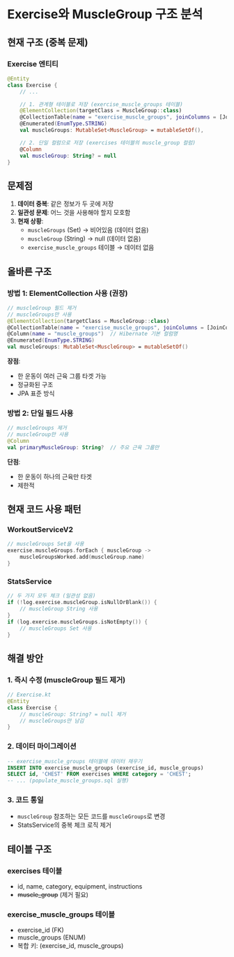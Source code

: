 # Exercise와 MuscleGroup 구조 분석

## 현재 구조 (중복 문제)

### Exercise 엔티티
```kotlin
@Entity
class Exercise {
    // ...

    // 1. 관계형 테이블로 저장 (exercise_muscle_groups 테이블)
    @ElementCollection(targetClass = MuscleGroup::class)
    @CollectionTable(name = "exercise_muscle_groups", joinColumns = [JoinColumn(name = "exercise_id")])
    @Enumerated(EnumType.STRING)
    val muscleGroups: MutableSet<MuscleGroup> = mutableSetOf(),

    // 2. 단일 컬럼으로 저장 (exercises 테이블의 muscle_group 컬럼)
    @Column
    val muscleGroup: String? = null
}
```

## 문제점

1. **데이터 중복**: 같은 정보가 두 곳에 저장
2. **일관성 문제**: 어느 것을 사용해야 할지 모호함
3. **현재 상황**:
   - `muscleGroups` (Set) → 비어있음 (데이터 없음)
   - `muscleGroup` (String) → null (데이터 없음)
   - `exercise_muscle_groups` 테이블 → 데이터 없음

## 올바른 구조

### 방법 1: ElementCollection 사용 (권장)
```kotlin
// muscleGroup 필드 제거
// muscleGroups만 사용
@ElementCollection(targetClass = MuscleGroup::class)
@CollectionTable(name = "exercise_muscle_groups", joinColumns = [JoinColumn(name = "exercise_id")])
@Column(name = "muscle_groups")  // Hibernate 기본 컬럼명
@Enumerated(EnumType.STRING)
val muscleGroups: MutableSet<MuscleGroup> = mutableSetOf()
```

**장점**:
- 한 운동이 여러 근육 그룹 타겟 가능
- 정규화된 구조
- JPA 표준 방식

### 방법 2: 단일 필드 사용
```kotlin
// muscleGroups 제거
// muscleGroup만 사용
@Column
val primaryMuscleGroup: String?  // 주요 근육 그룹만
```

**단점**:
- 한 운동이 하나의 근육만 타겟
- 제한적

## 현재 코드 사용 패턴

### WorkoutServiceV2
```kotlin
// muscleGroups Set을 사용
exercise.muscleGroups.forEach { muscleGroup ->
    muscleGroupsWorked.add(muscleGroup.name)
}
```

### StatsService
```kotlin
// 두 가지 모두 체크 (일관성 없음)
if (!log.exercise.muscleGroup.isNullOrBlank()) {
    // muscleGroup String 사용
}
if (log.exercise.muscleGroups.isNotEmpty()) {
    // muscleGroups Set 사용
}
```

## 해결 방안

### 1. 즉시 수정 (muscleGroup 필드 제거)
```kotlin
// Exercise.kt
@Entity
class Exercise {
    // muscleGroup: String? = null 제거
    // muscleGroups만 남김
}
```

### 2. 데이터 마이그레이션
```sql
-- exercise_muscle_groups 테이블에 데이터 채우기
INSERT INTO exercise_muscle_groups (exercise_id, muscle_groups)
SELECT id, 'CHEST' FROM exercises WHERE category = 'CHEST';
-- ... (populate_muscle_groups.sql 실행)
```

### 3. 코드 통일
- `muscleGroup` 참조하는 모든 코드를 `muscleGroups`로 변경
- StatsService의 중복 체크 로직 제거

## 테이블 구조

### exercises 테이블
- id, name, category, equipment, instructions
- ~~muscle_group~~ (제거 필요)

### exercise_muscle_groups 테이블
- exercise_id (FK)
- muscle_groups (ENUM)
- 복합 키: (exercise_id, muscle_groups)